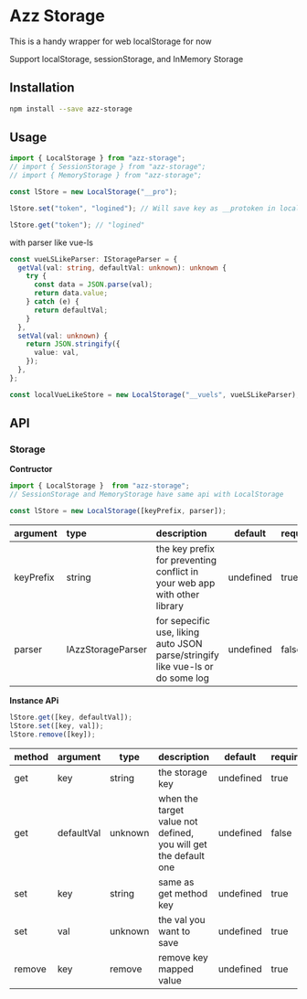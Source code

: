 # Azz Storage

This is a handy wrapper for web localStorage for now

Support localStorage, sessionStorage, and InMemory Storage

## Installation

```sh
npm install --save azz-storage
```

## Usage

```ts
import { LocalStorage } from "azz-storage";
// import { SessionStorage } from "azz-storage";
// import { MemoryStorage } from "azz-storage";

const lStore = new LocalStorage("__pro");

lStore.set("token", "logined"); // Will save key as __protoken in localStorage

lStore.get("token"); // "logined"
```

with parser like vue-ls

```ts
const vueLSLikeParser: IStorageParser = {
  getVal(val: string, defaultVal: unknown): unknown {
    try {
      const data = JSON.parse(val);
      return data.value;
    } catch (e) {
      return defaultVal;
    }
  },
  setVal(val: unknown) {
    return JSON.stringify({
      value: val,
    });
  },
};

const localVueLikeStore = new LocalStorage("__vuels", vueLSLikeParser);
```

## API

### Storage

**Contructor**

```js
import { LocalStorage }  from "azz-storage";
// SessionStorage and MemoryStorage have same api with LocalStorage

const lStore = new LocalStorage([keyPrefix, parser]);
```

| argument  | type              | description                                                                    | default   | required |
| :-------- | :---------------- | :----------------------------------------------------------------------------- | --------- | -------- |
| keyPrefix | string            | the key prefix for preventing conflict in your web app with other library      | undefined | true     |
| parser    | IAzzStorageParser | for sepecific use, liking auto JSON parse/stringify like vue-ls or do some log | undefined | false    |

**Instance APi**

```js
lStore.get([key, defaultVal]);
lStore.set([key, val]);
lStore.remove([key]);
```

| method | argument   | type    | description                                                     | default   | required |
| :----- | ---------- | ------- | --------------------------------------------------------------- | --------- | -------- |
| get    | key        | string  | the storage key                                                 | undefined | true     |
| get    | defaultVal | unknown | when the target value not defined, you will get the default one | undefined | false    |
| set    | key        | string  | same as get method key                                          | undefined | true     |
| set    | val        | unknown | the val you want to save                                        | undefined | true     |
| remove | key        | remove  | remove key mapped value                                         | undefined | true     |

